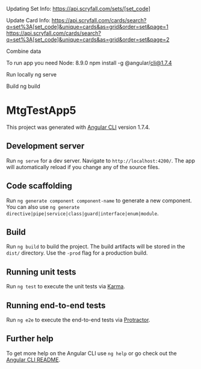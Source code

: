 Updating Set Info:
https://api.scryfall.com/sets/[set_code]

Update Card Info:
https://api.scryfall.com/cards/search?q=set%3A[set_code]&unique=cards&as=grid&order=set&page=1
https://api.scryfall.com/cards/search?q=set%3A[set_code]&unique=cards&as=grid&order=set&page=2

Combine data

To run app you need 
Node: 8.9.0
npm install -g @angular/cli@1.7.4

Run locally
ng serve

Build
ng build

# MtgTestApp5

This project was generated with [Angular CLI](https://github.com/angular/angular-cli) version 1.7.4.

## Development server

Run `ng serve` for a dev server. Navigate to `http://localhost:4200/`. The app will automatically reload if you change any of the source files.

## Code scaffolding

Run `ng generate component component-name` to generate a new component. You can also use `ng generate directive|pipe|service|class|guard|interface|enum|module`.

## Build

Run `ng build` to build the project. The build artifacts will be stored in the `dist/` directory. Use the `-prod` flag for a production build.

## Running unit tests

Run `ng test` to execute the unit tests via [Karma](https://karma-runner.github.io).

## Running end-to-end tests

Run `ng e2e` to execute the end-to-end tests via [Protractor](http://www.protractortest.org/).

## Further help

To get more help on the Angular CLI use `ng help` or go check out the [Angular CLI README](https://github.com/angular/angular-cli/blob/master/README.md).
